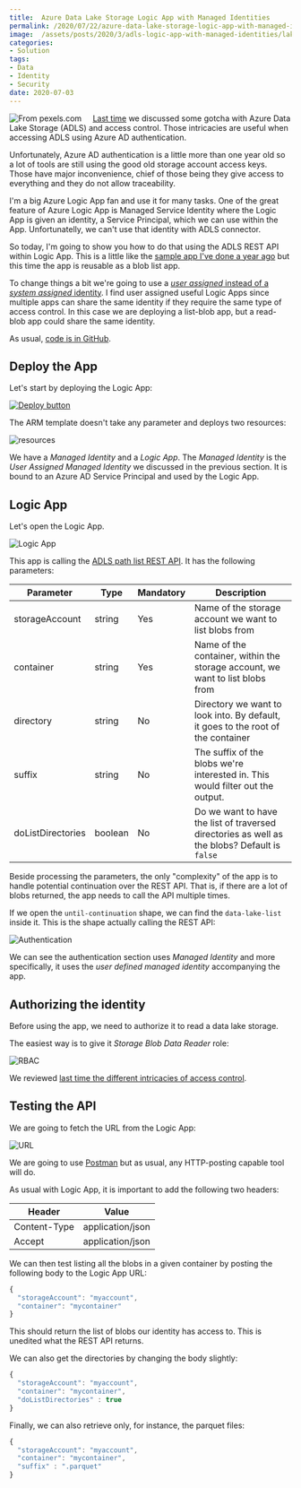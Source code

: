 ```yaml
---
title:  Azure Data Lake Storage Logic App with Managed Identities
permalink: /2020/07/22/azure-data-lake-storage-logic-app-with-managed-identities
image:  /assets/posts/2020/3/adls-logic-app-with-managed-identities/lake.jpg
categories:
- Solution
tags:
- Data
- Identity
- Security
date: 2020-07-03
---
```

<img style="float:left;padding-right:20px;" title="From pexels.com" src="/assets/posts/2020/3/adls-logic-app-with-managed-identities/lake.jpg" />

[Last time](/2020/07/16/access-control-in-azure-data-lake-storage) we discussed some gotcha with Azure Data Lake Storage (ADLS) and access control.  Those intricacies are useful when accessing ADLS using Azure AD authentication.

Unfortunately, Azure AD authentication is a little more than one year old so a lot of tools are still using the good old storage account access keys.  Those have major inconvenience, chief of those being they give access to everything and they do not allow traceability.

I'm a big Azure Logic App fan and use it for many tasks.  One of the great feature of Azure Logic App is Managed Service Identity where the Logic App is given an identity, a Service Principal, which we can use within the App.  Unfortunatelly, we can't use that identity with ADLS connector.

So today, I'm going to show you how to do that using the ADLS REST API within Logic App.  This is a little like the [sample app I've done a year ago](https://vincentlauzon.com/2019/05/15/how-to-use-azure-data-lake-storage-rest-api/) but this time the app is reusable as a blob list app.

To change things a bit we're going to use a [*user assigned* instead of a *system assigned* identity](https://docs.microsoft.com/en-us/azure/active-directory/managed-identities-azure-resources/overview#managed-identity-types).  I find user assigned useful Logic Apps since multiple apps can share the same identity if they require the same type of access control.  In this case we are deploying a list-blob app, but a read-blob app could share the same identity.

As usual, [code is in GitHub](https://github.com/vplauzon/storage/tree/master/adls-list-blobs-api).

## Deploy the App

Let's start by deploying the Logic App:

[![Deploy button](http://azuredeploy.net/deploybutton.png)](https://portal.azure.com/#create/Microsoft.Template/uri/https%3A%2F%2Fraw.githubusercontent.com%2Fvplauzon%2Fstorage%2Fmaster%2Fadls-list-blobs-api%2Fdeploy.json)

The ARM template doesn't take any parameter and deploys two resources:

![resources](/assets/posts/2020/3/adls-logic-app-with-managed-identities/resources.png)

We have a *Managed Identity* and a *Logic App*.  The *Managed Identity* is the *User Assigned Managed Identity* we discussed in the previous section.  It is bound to an Azure AD Service Principal and used by the Logic App.

## Logic App

Let's open the Logic App.

![Logic App](/assets/posts/2020/3/adls-logic-app-with-managed-identities/logic-app.png)

This app is calling the [ADLS path list REST API](https://docs.microsoft.com/en-us/rest/api/storageservices/datalakestoragegen2/path/list).  It has the following parameters:

Parameter|Type|Mandatory|Description
-|-|-|-
storageAccount|string|Yes|Name of the storage account we want to list blobs from
container|string|Yes|Name of the container, within the storage account, we want to list blobs from
directory|string|No|Directory we want to look into.  By default, it goes to the root of the container
suffix|string|No|The suffix of the blobs we're interested in.  This would filter out the output.
doListDirectories|boolean|No|Do we want to have the list of traversed directories as well as the blobs?  Default is `false`

Beside processing the parameters, the only "complexity" of the app is to handle potential continuation over the REST API.  That is, if there are a lot of blobs returned, the app needs to call the API multiple times.

If we open the `until-continuation` shape, we can find the `data-lake-list` inside it.  This is the shape actually calling the REST API:

![Authentication](/assets/posts/2020/3/adls-logic-app-with-managed-identities/auth.png)

We can see the authentication section uses *Managed Identity* and more specifically, it uses the *user defined managed identity* accompanying the app.

## Authorizing the identity

Before using the app, we need to authorize it to read a data lake storage.

The easiest way is to give it *Storage Blob Data Reader* role:

![RBAC](/assets/posts/2020/3/adls-logic-app-with-managed-identities/rbac.png)

We reviewed [last time the different intricacies of access control](/2020/07/16/access-control-in-azure-data-lake-storage).

## Testing the API

We are going to fetch the URL from the Logic App:

![URL](/assets/posts/2020/3/adls-logic-app-with-managed-identities/url.png)

We are going to use [Postman](https://www.postman.com/) but as usual, any HTTP-posting capable tool will do.

As usual with Logic App, it is important to add the following two headers:

Header|Value
-|-
Content-Type|application/json
Accept|application/json

We can then test listing all the blobs in a given container by posting the following body to the Logic App URL:

```JavaScript
{
  "storageAccount": "myaccount",
  "container": "mycontainer"
}
```

This should return the list of blobs our identity has access to.  This is unedited what the REST API returns.

We can also get the directories by changing the body slightly:

```JavaScript
{
  "storageAccount": "myaccount",
  "container": "mycontainer",
  "doListDirectories" : true
}
```

Finally, we can also retrieve only, for instance, the parquet files:

```javascript
{
  "storageAccount": "myaccount",
  "container": "mycontainer",
  "suffix" : ".parquet"
}
```
